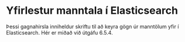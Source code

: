 # Yfirlestur manntala í Elasticsearch

Þessi gagnahirsla inniheldur skriftu til að keyra gögn úr manntölum yfir í Elasticsearch. Hér er miðað við útgáfu 6.5.4.
